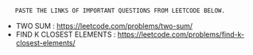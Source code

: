 ```bash
   PASTE THE LINKS OF IMPORTANT QUESTIONS FROM LEETCODE BELOW.
```   
- TWO SUM : https://leetcode.com/problems/two-sum/
- FIND K CLOSEST ELEMENTS : https://leetcode.com/problems/find-k-closest-elements/
